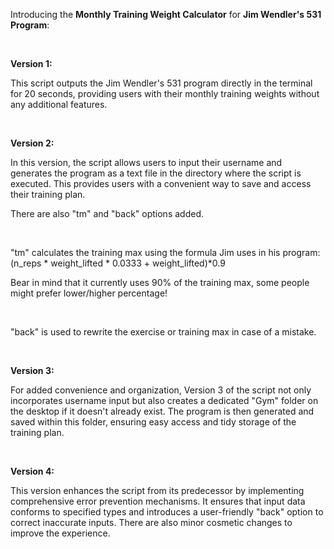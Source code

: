 Introducing the **Monthly Training Weight Calculator** for **Jim Wendler's 531 Program**: <br>

<br>

**Version 1:**

This script outputs the Jim Wendler's 531 program directly in the terminal for 20 seconds, providing users with their monthly training weights without any additional features.

<br>

**Version 2:**

In this version, the script allows users to input their username and generates the program as a text file in the directory where the script is executed. This provides users with a convenient way to save and access their training plan. 

There are also "tm" and "back" options added.

<br>

"tm" calculates the training max using the formula Jim uses in his program: (n_reps * weight_lifted * 0.0333 + weight_lifted)*0.9 

Bear in mind that it currently uses 90% of the training max, some people might prefer lower/higher percentage!

<br>

"back" is used to rewrite the exercise or training max in case of a mistake.

<br>

**Version 3:**

For added convenience and organization, Version 3 of the script not only incorporates username input but also creates a dedicated "Gym" folder on the desktop if it doesn't already exist. The program is then generated and saved within this folder, ensuring easy access and tidy storage of the training plan.

<br>

**Version 4:** 

This version enhances the script from its predecessor by implementing comprehensive error prevention mechanisms. It ensures that input data conforms to specified types and introduces a user-friendly "back" option to correct inaccurate inputs. There are also minor cosmetic changes to improve the experience.

